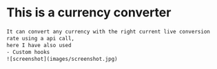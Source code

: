 # This is a currency converter 
    It can convert any currency with the right current live conversion rate using a api call,
    here I have also used
    - Custom hooks
    ![screenshot](images/screenshot.jpg)